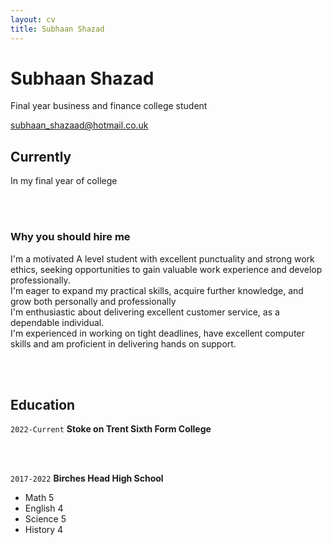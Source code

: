 ```yaml
---
layout: cv
title: Subhaan Shazad
---
```

# Subhaan Shazad
Final year business and finance college student

<div id="webaddress">
<a href="subhaan_shazaad@hotmail.co.uk">subhaan_shazaad@hotmail.co.uk</a>
</div>


## Currently

In my final year of college

<br />
<br />

### Why you should hire me

I'm a motivated A level student with excellent punctuality and strong work ethics, seeking opportunities to gain valuable work experience and develop professionally.
<br />
I'm eager to expand my practical skills, acquire further knowledge, and grow both personally and professionally
<br />
I'm enthusiastic about delivering excellent customer service, as a dependable individual.
<br />
I'm experienced in working on tight deadlines, have excellent computer skills and am proficient in delivering hands on support.

<br />
<br />

## Education

`2022-Current`
__Stoke on Trent Sixth Form College__

<br />
<br />

`2017-2022`
__Birches Head High School__

- Math 5
- English 4
- Science 5
- History 4

<!-- ### Footer

Last updated: May 2013 -->


